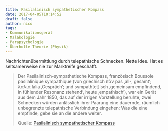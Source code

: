 ```yaml
---
title: Pasilalinisch sympathetischer Kompass
date: 2017-04-05T10:14:52
draft: false
author: nico
tags:
- Kommunikationsgerät
- Malakologie
- Parapsychologie
- Überholte Theorie (Physik)
---
```


Nachrichtenübermittlung durch telepathische Schnecken. Nette Idee. Hat es
seltsamerweise nie zur Marktreife geschafft.

> Der Pasilalinisch-sympathetische Kompass, französisch Boussole pasilalinique
> sympathique (von griechisch πᾶν pas ‚all-, gesamt‘; λαλιά lalia ‚Gespräch‘;
> und sympath[et]isch ‚gemeinsam empfindend, in fühlender Resonanz stehend‘,
> heute ‚empathisch‘), war ein Gerät aus dem Jahr 1850, das auf der irrigen
> Vorstellung beruhte, zwei Schnecken würden anlässlich ihrer Paarung eine
> dauernde, räumlich unbegrenzte telepathische Verbindung eingehen: Was die eine
> empfinde, gebe sie an die andere weiter.
>
> Quelle: [Pasilalinisch sympathetischer Kompass](https://de.wikipedia.org/wiki/Pasilalinisch-sympathetischer_Kompass)
